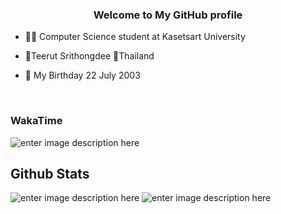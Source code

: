 ### <div align="center">Welcome to My GitHub profile</div>  
  

- 👨‍🎓 Computer Science student at Kasetsart University  
  

- 👦Teerut Srithongdee 📍Thailand  
  

- 🎉 My Birthday 22 July 2003  
  

<br/>  

### WakaTime

![enter image description here](https://wakatime.com/badge/user/c8d96fb5-8891-4032-89a1-0ab5747b03ce.svg)


## Github Stats  
![enter image description here](https://github-profile-summary-cards.vercel.app/api/cards/profile-details?username=teerut26&line_height=21&theme=dracula) 
![enter image description here](https://github-readme-streak-stats.herokuapp.com/?user=teerut26&) 
